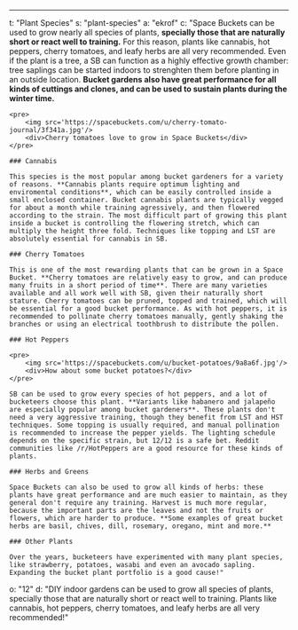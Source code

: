 ---
t: "Plant Species"
s: "plant-species"
a: "ekrof"
c: "Space Buckets can be used to grow nearly all species of plants, **specially those that are naturally short or react well to training.** For this reason, plants like cannabis, hot peppers, cherry tomatoes, and leafy herbs are all very recommended. Even if the plant is a tree, a SB can function as a highly effective growth chamber: tree saplings can be started indoors to strenghten them before planting in an outside location. **Bucket gardens also have great performance for all kinds of cuttings and clones, and can be used to sustain plants during the winter time.**

    <pre>
        <img src='https://spacebuckets.com/u/cherry-tomato-journal/3f341a.jpg'/>
        <div>Cherry tomatoes love to grow in Space Buckets</div>
    </pre>

    ### Cannabis

    This species is the most popular among bucket gardeners for a variety of reasons. **Cannabis plants require optimum lighting and enviromental conditions**, which can be easily controlled inside a small enclosed container. Bucket cannabis plants are typically vegged for about a month while training agressively, and then flowered according to the strain. The most difficult part of growing this plant inside a bucket is controlling the flowering stretch, which can multiply the height three fold. Techniques like topping and LST are absolutely essential for cannabis in SB.

    ### Cherry Tomatoes

    This is one of the most rewarding plants that can be grown in a Space Bucket. **Cherry tomatoes are relatively easy to grow, and can produce many fruits in a short period of time**. There are many varieties available and all work well with SB, given their naturally short stature. Cherry tomatoes can be pruned, topped and trained, which will be essential for a good bucket performance. As with hot peppers, it is recommended to pollinate cherry tomatoes manually, gently shaking the branches or using an electrical toothbrush to distribute the pollen.

    ### Hot Peppers

    <pre>
        <img src='https://spacebuckets.com/u/bucket-potatoes/9a8a6f.jpg'/>
        <div>How about some bucket potatoes?</div>
    </pre>

    SB can be used to grow every species of hot peppers, and a lot of bucketeers choose this plant. **Variants like habanero and jalapeño are especially popular among bucket gardeners**. These plants don't need a very aggressive training, though they benefit from LST and HST techniques. Some topping is usually required, and manual pollination is recommended to increase the pepper yields. The lighting schedule depends on the specific strain, but 12/12 is a safe bet. Reddit communities like /r/HotPeppers are a good resource for these kinds of plants.

    ### Herbs and Greens

    Space Buckets can also be used to grow all kinds of herbs: these plants have great performance and are much easier to maintain, as they general don't require any training. Harvest is much more regular, because the important parts are the leaves and not the fruits or flowers, which are harder to produce. **Some examples of great bucket herbs are basil, chives, dill, rosemary, oregano, mint and more.**

    ### Other Plants

    Over the years, bucketeers have experimented with many plant species, like strawberry, potatoes, wasabi and even an avocado sapling. Expanding the bucket plant portfolio is a good cause!"
o: "12"
d: "DIY indoor gardens can be used to grow all species of plants, specially those that are naturally short or react well to training. Plants like cannabis, hot peppers, cherry tomatoes, and leafy herbs are all very recommended!"